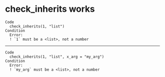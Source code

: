 # check_inherits works

    Code
      check_inherits(1, "list")
    Condition
      Error:
      ! `1` must be a <list>, not a number

---

    Code
      check_inherits(1, "list", x_arg = "my_arg")
    Condition
      Error:
      ! `my_arg` must be a <list>, not a number

